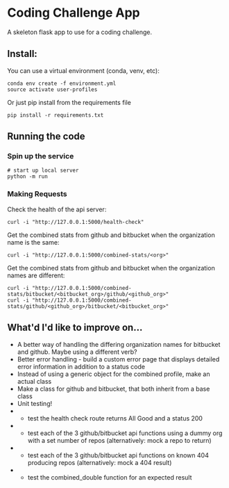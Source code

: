 # Coding Challenge App

A skeleton flask app to use for a coding challenge.

## Install:

You can use a virtual environment (conda, venv, etc):

```
conda env create -f environment.yml
source activate user-profiles
```

Or just pip install from the requirements file

```
pip install -r requirements.txt
```

## Running the code

### Spin up the service

```
# start up local server
python -m run
```

### Making Requests

Check the health of the api server:

```
curl -i "http://127.0.0.1:5000/health-check"
```

Get the combined stats from github and bitbucket when the organization name is the same:

```
curl -i "http://127.0.0.1:5000/combined-stats/<org>"
```

Get the combined stats from github and bitbucket when the organization names are different:

```
curl -i "http://127.0.0.1:5000/combined-stats/bitbucket/<bitbucket_org>/github/<github_org>"
curl -i "http://127.0.0.1:5000/combined-stats/github/<github_org>/bitbucket/<bitbucket_org>"
```

## What'd I'd like to improve on...

- A better way of handling the differing organization names for bitbucket and github. Maybe using a different verb?
- Better error handling - build a custom error page that displays detailed error information in addition to a status code
- Instead of using a generic object for the combined profile, make an actual class
- Make a class for github and bitbucket, that both inherit from a base class
- Unit testing!
- - test the health check route returns All Good and a status 200
- - test each of the 3 github/bitbucket api functions using a dummy org with a set number of repos (alternatively: mock a repo to return)
- - test each of the 3 github/bitbucket api functions on known 404 producing repos (alternatively: mock a 404 result)
- - test the combined_double function for an expected result

